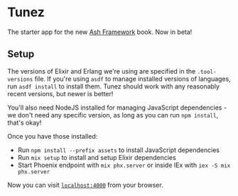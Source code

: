 # Tunez

The starter app for the new [Ash Framework](https://pragprog.com/titles/ldash/ash-framework/) book. Now in beta!

## Setup

The versions of Elixir and Erlang we're using are specified in the `.tool-versions` file. If you're using `asdf` to manage installed versions of languages, run `asdf install` to install them. Tunez should work with any reasonably recent versions, but newer is better!

You'll also need NodeJS installed for managing JavaScript dependencies - we don't need any specific version, as long as you can run `npm install`, that's okay!

Once you have those installed:

* Run `npm install --prefix assets` to install JavaScript dependencies
* Run `mix setup` to install and setup Elixir dependencies
* Start Phoenix endpoint with `mix phx.server` or inside IEx with `iex -S mix phx.server`

Now you can visit [`localhost:4000`](http://localhost:4000) from your browser.
